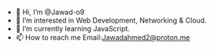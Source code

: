 - 👋 Hi, I’m @Jawad-o9
- 👀 I’m interested in Web Development, Networking & Cloud.
- 🌱 I’m currently learning JavaScript.
- 📫 How to reach me Email:Jawadahmed2@proton.me

<!--
**Jawad-o9/Jawad-o9** is a ✨ _special_ ✨ repository because its `README.md` (this file) appears on your GitHub profile.


